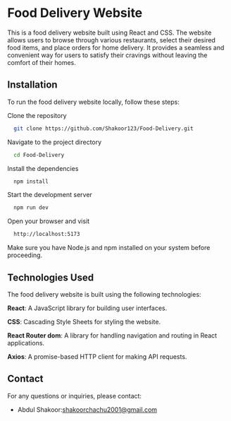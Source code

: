 
# Food Delivery Website

This is a food delivery website built using React and CSS. The website allows users to browse through various restaurants, select their desired food items, and place orders for home delivery. It provides a seamless and convenient way for users to satisfy their cravings without leaving the comfort of their homes.



## Installation

To run the food delivery website locally, follow these steps:

Clone the repository
```bash
  git clone https://github.com/Shakoor123/Food-Delivery.git
```
Navigate to the project directory
```bash
  cd Food-Delivery
```
Install the dependencies
```bash
  npm install
```
Start the development server
```bash
  npm run dev
```
Open your browser and visit 
```bash
  http://localhost:5173
```

Make sure you have Node.js and npm installed on your system before proceeding.


## Technologies Used
The food delivery website is built using the following technologies:

**React**: A JavaScript library for building user interfaces.

**CSS**: Cascading Style Sheets for styling the website.

**React Router dom**: A library for handling navigation and routing in React applications.

**Axios**: A promise-based HTTP client for making API requests.
## Contact

For any questions or inquiries, please contact:

 - Abdul Shakoor:shakoorchachu2001@gmail.com


